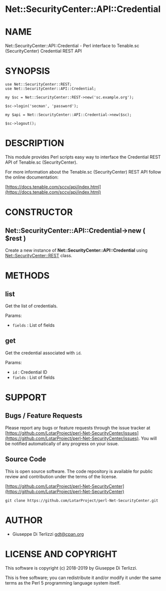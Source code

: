 # Net::SecurityCenter::API::Credential
# NAME

Net::SecurityCenter::API::Credential - Perl interface to Tenable.sc (SecurityCenter) Credential REST API

# SYNOPSIS

    use Net::SecurityCenter::REST;
    use Net::SecurityCenter::API::Credential;

    my $sc = Net::SecurityCenter::REST->new('sc.example.org');

    $sc->login('secman', 'password');

    my $api = Net::SecurityCenter::API::Credential->new($sc);

    $sc->logout();

# DESCRIPTION

This module provides Perl scripts easy way to interface the Credential REST API of Tenable.sc
(SecurityCenter).

For more information about the Tenable.sc (SecurityCenter) REST API follow the online documentation:

[https://docs.tenable.com/sccv/api/index.html](https://docs.tenable.com/sccv/api/index.html)

# CONSTRUCTOR

## Net::SecurityCenter::API::Credential->new ( $rest )

Create a new instance of **Net::SecurityCenter::API::Credential** using [Net::SecurityCenter::REST](Net-SecurityCenter-REST.md) class.

# METHODS

## list

Get the list of credentials.

Params:

- `fields` : List of fields

## get

Get the credential associated with `id`.

Params:

- `id` : Credential ID
- `fields` : List of fields

# SUPPORT

## Bugs / Feature Requests

Please report any bugs or feature requests through the issue tracker
at [https://github.com/LotarProject/perl-Net-SecurityCenter/issues](https://github.com/LotarProject/perl-Net-SecurityCenter/issues).
You will be notified automatically of any progress on your issue.

## Source Code

This is open source software.  The code repository is available for
public review and contribution under the terms of the license.

[https://github.com/LotarProject/perl-Net-SecurityCenter](https://github.com/LotarProject/perl-Net-SecurityCenter)

    git clone https://github.com/LotarProject/perl-Net-SecurityCenter.git

# AUTHOR

- Giuseppe Di Terlizzi <gdt@cpan.org>

# LICENSE AND COPYRIGHT

This software is copyright (c) 2018-2019 by Giuseppe Di Terlizzi.

This is free software; you can redistribute it and/or modify it under
the same terms as the Perl 5 programming language system itself.
